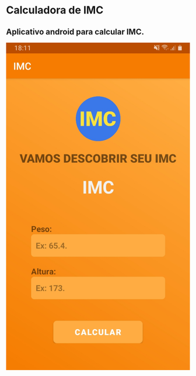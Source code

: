 # Calculadora de IMC
<h2>Aplicativo android para calcular IMC.</h2>
<img src="readme_images/home.jpg"/>